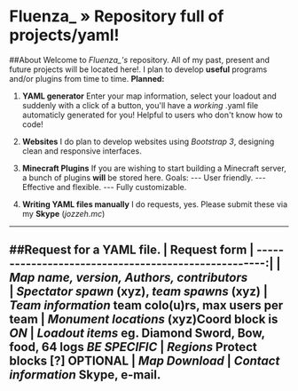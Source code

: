 Fluenza_ » Repository full of projects/yaml!
===========
##About
Welcome to *Fluenza_'s* repository. All of my past, present and future projects will be located here!. I plan to develop **useful** programs and/or plugins from time to time. **Planned:**

1. **YAML generator** Enter your map information, select your loadout and suddenly with a click of a button, you'll have a *working* .yaml file automaticly generated for you! Helpful to users who don't know how to code!

2. **Websites** I do plan to develop websites using *Bootstrap 3*, designing clean and responsive interfaces. 

3. **Minecraft Plugins** If you are wishing to start building a Minecraft server, a bunch of plugins **will** be stored here. Goals:
--- User friendly.
--- Effective and flexible.
--- Fully customizable.

4. **Writing YAML files manually** I do requests, yes. Please submit these via my **Skype** (*jozzeh.mc*)
---
##Request for a YAML file.
| Request form
| ----------------------------------------------------:|
| *Map name, version, Authors, contributors*    
| *Spectator spawn* (xyz), *team spawns* (xyz)
| *Team information* team colo(u)rs, max users per team
| *Monument locations* (xyz)Coord block is *_ON_*
| *Loadout items* eg. Diamond Sword, Bow, food, 64 logs *_BE SPECIFIC_*
| *Regions* Protect blocks [?] OPTIONAL
| *Map Download*
| *Contact information* Skype, e-mail.
---

